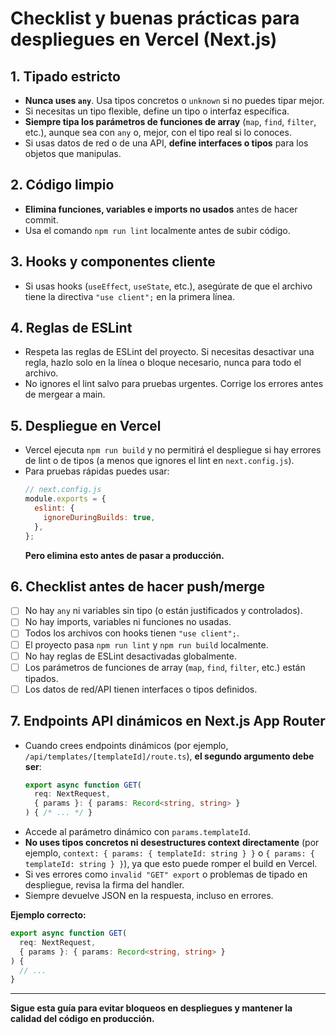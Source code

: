 # Checklist y buenas prácticas para despliegues en Vercel (Next.js)

## 1. Tipado estricto
- **Nunca uses `any`**. Usa tipos concretos o `unknown` si no puedes tipar mejor.
- Si necesitas un tipo flexible, define un tipo o interfaz específica.
- **Siempre tipa los parámetros de funciones de array** (`map`, `find`, `filter`, etc.), aunque sea con `any` o, mejor, con el tipo real si lo conoces.
- Si usas datos de red o de una API, **define interfaces o tipos** para los objetos que manipulas.

## 2. Código limpio
- **Elimina funciones, variables e imports no usados** antes de hacer commit.
- Usa el comando `npm run lint` localmente antes de subir código.

## 3. Hooks y componentes cliente
- Si usas hooks (`useEffect`, `useState`, etc.), asegúrate de que el archivo tiene la directiva `"use client";` en la primera línea.

## 4. Reglas de ESLint
- Respeta las reglas de ESLint del proyecto. Si necesitas desactivar una regla, hazlo solo en la línea o bloque necesario, nunca para todo el archivo.
- No ignores el lint salvo para pruebas urgentes. Corrige los errores antes de mergear a main.

## 5. Despliegue en Vercel
- Vercel ejecuta `npm run build` y no permitirá el despliegue si hay errores de lint o de tipos (a menos que ignores el lint en `next.config.js`).
- Para pruebas rápidas puedes usar:
  ```js
  // next.config.js
  module.exports = {
    eslint: {
      ignoreDuringBuilds: true,
    },
  };
  ```
  **Pero elimina esto antes de pasar a producción.**

## 6. Checklist antes de hacer push/merge
- [ ] No hay `any` ni variables sin tipo (o están justificados y controlados).
- [ ] No hay imports, variables ni funciones no usadas.
- [ ] Todos los archivos con hooks tienen `"use client";`.
- [ ] El proyecto pasa `npm run lint` y `npm run build` localmente.
- [ ] No hay reglas de ESLint desactivadas globalmente.
- [ ] Los parámetros de funciones de array (`map`, `find`, `filter`, etc.) están tipados.
- [ ] Los datos de red/API tienen interfaces o tipos definidos.

## 7. Endpoints API dinámicos en Next.js App Router
- Cuando crees endpoints dinámicos (por ejemplo, `/api/templates/[templateId]/route.ts`), **el segundo argumento debe ser**:
  ```ts
  export async function GET(
    req: NextRequest,
    { params }: { params: Record<string, string> }
  ) { /* ... */ }
  ```
- Accede al parámetro dinámico con `params.templateId`.
- **No uses tipos concretos ni desestructures context directamente** (por ejemplo, `context: { params: { templateId: string } }` o `{ params: { templateId: string } }`), ya que esto puede romper el build en Vercel.
- Si ves errores como `invalid "GET" export` o problemas de tipado en despliegue, revisa la firma del handler.
- Siempre devuelve JSON en la respuesta, incluso en errores.

**Ejemplo correcto:**
```ts
export async function GET(
  req: NextRequest,
  { params }: { params: Record<string, string> }
) {
  // ...
}
```

---

**Sigue esta guía para evitar bloqueos en despliegues y mantener la calidad del código en producción.** 
